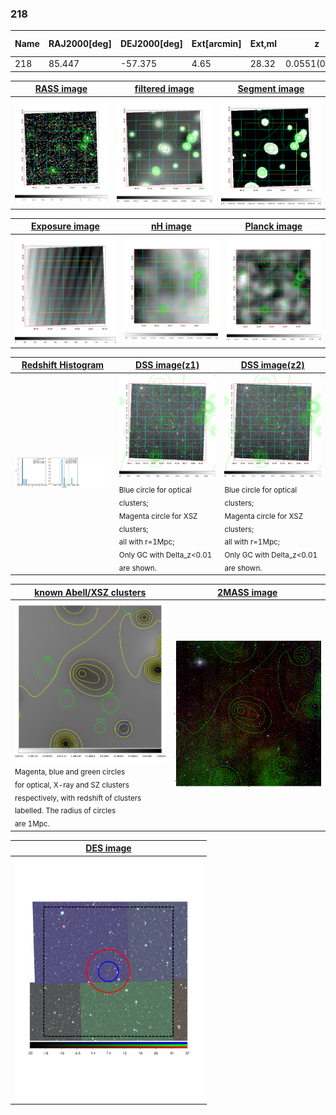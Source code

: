 <div STYLE="page-break-after: always;"></div>

### 218

|Name|RAJ2000[deg]|DEJ2000[deg] |Ext[arcmin]| Ext,ml | z | z_src| C|GC(XSZ,Delta_z<0.01)| GC(OPT,Delta_z<0.01)|GC| R_sig[arcmin] | R500[arcmin] | R500[Mpc]| CRsig[c/s] | CR500[c/s] |L500[1E44 erg/s]|F500[1E-12 erg/s/cm^2]| M500[1E14 Msun]|Tx[keV]|Cnt_sig|Beta|Rc[arcmin]|Comment|Alias|
|---|---|---|---|---|---|------|---|--------|---------|----------|---|---|---|---|---|---|---|---|---|---|---|---|---|---|
|218| 85.447| -57.375| 4.65| 28.32| 0.0551(0.005)| z1,| G| -| -| -| 36.145| 10.899| 0.700| 0.203(0.059)| 0.182(0.053)| 0.221(0.129)| 3.060(1.790)| 1.03(0.31)| 2.22(0.42)| 391.1| 0.502(-0.002+0.004)| 4.784(-0.138+0.218)| -| t240|

|[RASS image](../image/218/218_img.pdf)|[filtered image](../image/218/218_fil.pdf)|[Segment image](../image/218/218_seg.pdf)|
|-------------------|--------------------|-------------------|
| <img src="../image/218/218_img.png" width="300">  | <img src="../image/218/218_fil.png" width="300">   | <img src="../image/218/218_seg.png" width="300">  |

|[Exposure image](../image/218/218_mex.pdf)| [nH image](../image/218/218_nh.pdf)| [Planck image](../image/218/218_p.pdf)|
|-------------------|--------------------|-------------------|
|<img src="../image/218/218_mex.png" width="300">   | <img src="../image/218/218_nh.png" width="300">    | <img src="../image/218/218_p.png" width="300"> |

|[Redshift Histogram](../image/218/218_zg.pdf) | [DSS image(z1)](../image/218/218_dss_z1.pdf)      |  [DSS image(z2)](../image/218/218_dss_z2.pdf)    |
|-------------------|--------------------|-------------------|
|<img src="../image/218/218_zg.png" width="300"> |<img src="../image/218/218_dss_z1.png" width="300"> <sub><br>Blue circle for optical clusters; <br>Magenta circle for XSZ clusters; <br>all with r=1Mpc; <br>Only GC with Delta_z<0.01 are shown. </sub>| <img src="../image/218/218_dss_z2.png" width="300"><sub><br>Blue circle for optical clusters; <br>Magenta circle for XSZ clusters; <br>all with r=1Mpc; <br>Only GC with Delta_z<0.01 are shown. </sub> |

|[known Abell/XSZ clusters](../image/218/218_gc.pdf) | [2MASS image](../image/218/218_2mass.pdf)      |
|-------------------|-------------------|
|<img src=../image/218/218_gc.png width="300"> <br><sub>Magenta, blue and green circles <br>for optical, X-ray and SZ clusters <br>respectively, with redshift of clusters <br>labelled. The radius of circles <br>are 1Mpc.</sub>|<img src="../image/218/218_2mass.png" width="300">  |

|[DES image](../image/218/218_des.pdf)   |
|-------------------|
| <img src="../image/218/218_des.pdf" width="300">  |
